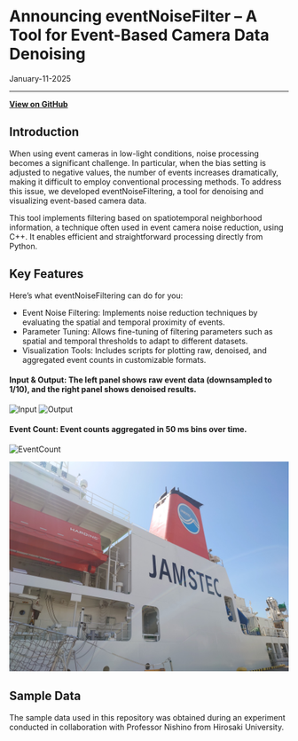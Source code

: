 # Announcing eventNoiseFilter – A Tool for Event-Based Camera Data Denoising
January-11-2025

---

**[View on GitHub](https://github.com/yasuhitoHayashi/eventNoiseFiltering)**  

## Introduction
When using event cameras in low-light conditions, noise processing becomes a significant challenge. In particular, when the bias setting is adjusted to negative values, the number of events increases dramatically, making it difficult to employ conventional processing methods. To address this issue, we developed eventNoiseFiltering, a tool for denoising and visualizing event-based camera data.

This tool implements filtering based on spatiotemporal neighborhood information, a technique often used in event camera noise reduction, using C++. It enables efficient and straightforward processing directly from Python.

## Key Features

Here’s what eventNoiseFiltering can do for you:
- Event Noise Filtering: Implements noise reduction techniques by evaluating the spatial and temporal proximity of events.
- Parameter Tuning: Allows fine-tuning of filtering parameters such as spatial and temporal thresholds to adapt to different datasets.
- Visualization Tools: Includes scripts for plotting raw, denoised, and aggregated event counts in customizable formats.

#### Input & Output: The left panel shows raw event data (downsampled to 1/10), and the right panel shows denoised results.
![Input](posts/pics/eventNoiseFilter/plotAll.png "all")
![Output](posts/pics/eventNoiseFilter/plotFiltered.png "filtered")

#### Event Count: Event counts aggregated in 50 ms bins over time.
![EventCount](posts/pics/eventNoiseFilter/plotEventCount.png "count")

![JAM](posts/pics/jam.jpeg "JAM")

## Sample Data
The sample data used in this repository was obtained during an experiment conducted in collaboration with Professor Nishino from Hirosaki University.
